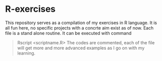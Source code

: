# R-exercises
This repository serves as a compilation of my exercises in R language. It is all fun here, no specific projects with a concrte aim exist as of now.
Each file is a stand alone routine. It can be executed with command 
> Rscript <scriptname.R>
The codes are commented, each of the file will get more and more advanced examples as I go on with my learning. 
